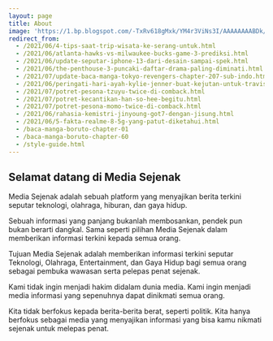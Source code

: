 ```yaml
---
layout: page
title: About
image: 'https://1.bp.blogspot.com/-TxRv618gMxk/YM4r3ViNs3I/AAAAAAAABDk/O2wb0kIuKTsvNlbN7ovodtSZyN0-k-OIQCLcBGAsYHQ/s0/sketch1624106818727.png'
redirect_from:
  - /2021/06/4-tips-saat-trip-wisata-ke-serang-untuk.html
  - /2021/06/atlanta-hawks-vs-milwaukee-bucks-game-3-prediksi.html
  - /2021/06/update-seputar-iphone-13-dari-desain-sampai-spek.html
  - /2021/06/the-penthouse-3-puncaki-daftar-drama-paling-diminati.html.html
  - /2021/07/update-baca-manga-tokyo-revengers-chapter-207-sub-indo.html
  - /2021/06/peringati-hari-ayah-kylie-jenner-buat-kejutan-untuk-travis-scott.html
  - /2021/07/potret-pesona-tzuyu-twice-di-comback.html
  - /2021/07/potret-kecantikan-han-so-hee-begitu.html
  - /2021/07/potret-pesona-momo-twice-di-comback.html
  - /2021/06/rahasia-kemistri-jinyoung-got7-dengan-jisung.html
  - /2021/06/5-fakta-realme-8-5g-yang-patut-diketahui.html
  - /baca-manga-boruto-chapter-01
  - /baca-manga-boruto-chapter-60
  - /style-guide.html
---
```

## Selamat datang di Media Sejenak

Media Sejenak adalah sebuah platform yang menyajikan berita terkini seputar teknologi, olahraga, hiburan, dan gaya hidup.

Sebuah informasi yang panjang bukanlah membosankan, pendek pun bukan berarti dangkal. Sama seperti pilihan Media Sejenak dalam memberikan informasi terkini kepada semua orang.

Tujuan Media Sejenak adalah memberikan informasi terkini seputar Teknologi, Olahraga, Entertainment, dan Gaya Hidup bagi semua orang sebagai pembuka wawasan serta pelepas penat sejenak.

Kami tidak ingin menjadi hakim didalam dunia media. Kami ingin menjadi media informasi yang sepenuhnya dapat dinikmati semua orang.

Kita tidak berfokus kepada berita-berita berat, seperti politik. Kita hanya berfokus sebagai media yang menyajikan informasi yang bisa kamu nikmati sejenak untuk melepas penat.
